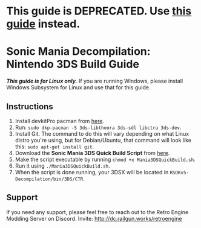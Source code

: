 # This guide is **DEPRECATED**. Use [this guide](https://github.com/SaturnSH2x2/RSDKv5-Decompilation/blob/3ds-main/GUIDE.md) instead.


# Sonic Mania Decompilation: Nintendo 3DS Build Guide

***This guide is for Linux only.*** If you are running Windows, please install Windows Subsystem for Linux and use that for this guide.

## Instructions

1. Install devkitPro pacman from [here](https://devkitpro.org/wiki/devkitPro_pacman).
2. Run: `sudo dkp-pacman -S 3ds-libtheora 3ds-sdl libctru 3ds-dev`.
3. Install Git. The command to do this will vary depending on what Linux distro you're using, but for Debian/Ubuntu, that command will look like this: `sudo apt-get install git`.
4. Download the **Sonic Mania 3DS Quick Build Script** from [here](https://github.com/MisterSheeple/Sonic-Mania-3DS-Build-Guide/raw/main/Mania3DSQuickBuild.sh).
5. Make the script executable by running `chmod +x Mania3DSQuickBuild.sh`.
6. Run it using `./Mania3DSQuickBuild.sh`.
7. When the script is done running, your 3DSX will be located in `RSDKv5-Decompilation/bin/3DS/CTR`.

## Support

If you need any support, please feel free to reach out to the Retro Engine Modding Server on Discord. Invite: http://dc.railgun.works/retroengine
